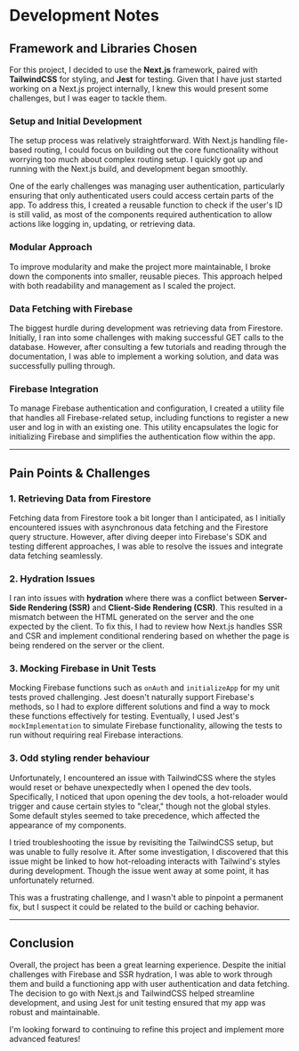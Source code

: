 # Development Notes

## Framework and Libraries Chosen
For this project, I decided to use the **Next.js** framework, paired with **TailwindCSS** for styling, and **Jest** for testing. Given that I have just started working on a Next.js project internally, I knew this would present some challenges, but I was eager to tackle them.

### Setup and Initial Development
The setup process was relatively straightforward. With Next.js handling file-based routing, I could focus on building out the core functionality without worrying too much about complex routing setup. I quickly got up and running with the Next.js build, and development began smoothly.

One of the early challenges was managing user authentication, particularly ensuring that only authenticated users could access certain parts of the app. To address this, I created a reusable function to check if the user's ID is still valid, as most of the components required authentication to allow actions like logging in, updating, or retrieving data.

### Modular Approach
To improve modularity and make the project more maintainable, I broke down the components into smaller, reusable pieces. This approach helped with both readability and management as I scaled the project.

### Data Fetching with Firebase
The biggest hurdle during development was retrieving data from Firestore. Initially, I ran into some challenges with making successful GET calls to the database. However, after consulting a few tutorials and reading through the documentation, I was able to implement a working solution, and data was successfully pulling through.

### Firebase Integration
To manage Firebase authentication and configuration, I created a utility file that handles all Firebase-related setup, including functions to register a new user and log in with an existing one. This utility encapsulates the logic for initializing Firebase and simplifies the authentication flow within the app.

---

## Pain Points & Challenges

### 1. Retrieving Data from Firestore
Fetching data from Firestore took a bit longer than I anticipated, as I initially encountered issues with asynchronous data fetching and the Firestore query structure. However, after diving deeper into Firebase's SDK and testing different approaches, I was able to resolve the issues and integrate data fetching seamlessly.

### 2. Hydration Issues
I ran into issues with **hydration** where there was a conflict between **Server-Side Rendering (SSR)** and **Client-Side Rendering (CSR)**. This resulted in a mismatch between the HTML generated on the server and the one expected by the client. To fix this, I had to review how Next.js handles SSR and CSR and implement conditional rendering based on whether the page is being rendered on the server or the client.

### 3. Mocking Firebase in Unit Tests
Mocking Firebase functions such as `onAuth` and `initializeApp` for my unit tests proved challenging. Jest doesn't naturally support Firebase's methods, so I had to explore different solutions and find a way to mock these functions effectively for testing. Eventually, I used Jest's `mockImplementation` to simulate Firebase functionality, allowing the tests to run without requiring real Firebase interactions.

### 3. Odd styling render behaviour
Unfortunately, I encountered an issue with TailwindCSS where the styles would reset or behave unexpectedly when I opened the dev tools. Specifically, I noticed that upon opening the dev tools, a hot-reloader would trigger and cause certain styles to "clear," though not the global styles. Some default styles seemed to take precedence, which affected the appearance of my components.

I tried troubleshooting the issue by revisiting the TailwindCSS setup, but was unable to fully resolve it. After some investigation, I discovered that this issue might be linked to how hot-reloading interacts with Tailwind's styles during development. Though the issue went away at some point, it has unfortunately returned.

This was a frustrating challenge, and I wasn't able to pinpoint a permanent fix, but I suspect it could be related to the build or caching behavior.

---

## Conclusion
Overall, the project has been a great learning experience. Despite the initial challenges with Firebase and SSR hydration, I was able to work through them and build a functioning app with user authentication and data fetching. The decision to go with Next.js and TailwindCSS helped streamline development, and using Jest for unit testing ensured that my app was robust and maintainable.

I'm looking forward to continuing to refine this project and implement more advanced features!
